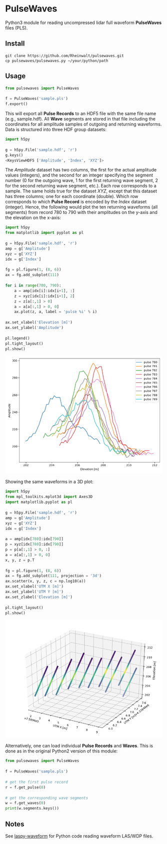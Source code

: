 # PulseWaves

Python3 module for reading uncompressed lidar full waveform
**PulseWaves** files (PLS).

## Install

    git clone https://github.com/Rheinwalt/pulsewaves.git
    cp pulsewaves/pulsewaves.py ~/your/python/path

## Usage

```python
from pulsewaves import PulseWaves

f = PulseWaves('sample.pls')
f.export()
```

This will export all **Pulse Records** to an HDF5 file with the same
file name (e.g., sample.hdf). All **Wave** segments are stored in that
file including the coordinates for all amplitude samples of outgoing
and returning waveforms. Data is structured into three HDF group
datasets:

```python
import h5py

g = h5py.File('sample.hdf', 'r')
g.keys()
<KeysViewHDF5 ['Amplitude', 'Index', 'XYZ']>
```

The *Amplitude* dataset has two columns, the first for the actual
amplitude values (integers), and the second for an integer specifying
the segment number (0 for the outgoing wave, 1 for the first returning
wave segment, 2 for the second returning wave segment, etc.). Each row
corresponds to a sample. The same holds true for the dataset *XYZ*,
except that this dataset has three columns; one for each coordinate
(double). Which row corresponds to which **Pulse Record** is encoded
by the *Index* dataset (integer). Hence, the following would plot
the ten returning waveforms (all segments) from record 780 to 790 with
their amplitudes on the y-axis and the elevation on the x-axis:

```python
import h5py
from matplotlib import pyplot as pl

g = h5py.File('sample.hdf', 'r')
amp = g['Amplitude']
xyz = g['XYZ']
idx = g['Index']

fg = pl.figure(1, (8, 6))
ax = fg.add_subplot(111)

for i in range(780, 790):
    a = amp[idx[i]:idx[i+1], :]
    z = xyz[idx[i]:idx[i+1], 2]
    z = z[a[:,1] > 0]
    a = a[a[:,1] > 0, 0]
    ax.plot(z, a, label = 'pulse %i' % i)

ax.set_xlabel('Elevation [m]')
ax.set_ylabel('Amplitude')

pl.legend()
pl.tight_layout()
pl.show()
```

![pulse waves 2D plot](./img/pulsewaves_2d_plot.png "Pulse Waves 2D plot")

Showing the same waveforms in a 3D plot:

```python
import h5py
from mpl_toolkits.mplot3d import Axes3D
import matplotlib.pyplot as pl

g = h5py.File('sample.hdf', 'r')
amp = g['Amplitude']
xyz = g['XYZ']
idx = g['Index']

a = amp[idx[780]:idx[790]]
p = xyz[idx[780]:idx[790]]
p = p[a[:,1] > 0, :]
a = a[a[:,1] > 0, 0]
x, y, z = p.T

fg = pl.figure(1, (8, 6))
ax = fg.add_subplot(111, projection = '3d')
ax.scatter(x, y, z, c = np.log10(a))
ax.set_xlabel('UTM X [m]')
ax.set_ylabel('UTM Y [m]')
ax.set_zlabel('Elevation [m]')

pl.tight_layout()
pl.show()
```

![pulse waves 3D scatter plot](./img/pulsewaves_3d_scatter.png "Pulse Waves 3D scatter plot")

Alternatively, one can load individual **Pulse Records** and **Waves**.
This is done as in the original Python2 version of this module:

```python
from pulsewaves import PulseWaves

f = PulseWaves('sample.pls')

# get the first pulse record
r = f.get_pulse(0)

# get the corresponding wave segments
w = f.get_waves(0)
print(w.segments.keys())
```
## Notes

See [laspy-waveform](https://github.com/Rheinwalt/laspy-waveform) for Python code reading waveform LAS/WDP files.
